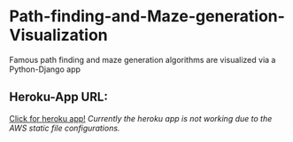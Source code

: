 # Path-finding-and-Maze-generation-Visualization
Famous path finding and maze generation algorithms are visualized via a Python-Django app

## Heroku-App URL: 
[Click for heroku app!](https://path-maze-visualization.herokuapp.com]) 
*Currently the heroku app is not working due to the AWS static file configurations.*
